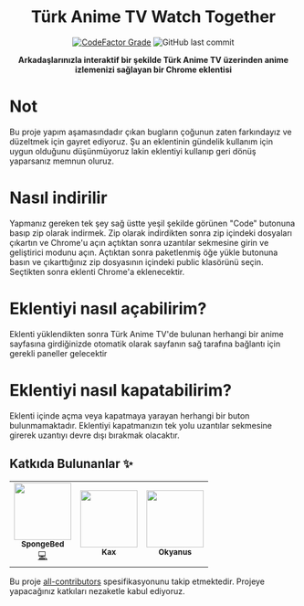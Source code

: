 
<div align="center">

# Türk Anime TV Watch Together

  <a href="https://www.codefactor.io/repository/github/constani/TurkAnimeTV-WatchTogether"><img alt="CodeFactor Grade" src="https://www.codefactor.io/repository/github/constani/TurkAnimeTV-WatchTogether/badge"></a>
  <img alt="GitHub last commit" src="https://img.shields.io/github/last-commit/Constani/TurkAnimeTV-WatchTogether">

**Arkadaşlarınızla interaktif bir şekilde Türk Anime TV üzerinden anime izlemenizi sağlayan bir Chrome eklentisi**

</div>

# Not 

Bu proje yapım aşamasındadır çıkan bugların çoğunun zaten farkındayız ve düzeltmek için gayret ediyoruz. Şu an eklentinin gündelik kullanım için uygun olduğunu düşünmüyoruz lakin eklentiyi kullanıp geri dönüş yaparsanız memnun oluruz.

# Nasıl indirilir

Yapmanız gereken tek şey sağ üstte yeşil şekilde görünen "Code" butonuna basıp zip olarak indirmek. Zip olarak indirdikten sonra zip içindeki dosyaları çıkartın ve Chrome'u açın açtıktan sonra uzantılar sekmesine girin ve geliştirici modunu açın. Açtıktan sonra paketlenmiş öğe yükle butonuna basın ve çıkarttığınız zip dosyasının içindeki public klasörünü seçin. Seçtikten sonra eklenti Chrome'a eklenecektir.

# Eklentiyi nasıl açabilirim?

Eklenti yüklendikten sonra Türk Anime TV'de bulunan herhangi bir anime sayfasına girdiğinizde otomatik olarak sayfanın sağ tarafına bağlantı için gerekli paneller gelecektir

# Eklentiyi nasıl kapatabilirim?

Eklenti içinde açma veya kapatmaya yarayan herhangi bir buton bulunmamaktadır. Eklentiyi kapatmanızın tek yolu uzantılar sekmesine girerek uzantıyı devre dışı bırakmak olacaktır.


## Katkıda Bulunanlar ✨

<table>
  <tr>
        <td align="center"><a href="https://spongebed.me"><img src="https://avatars.githubusercontent.com/u/56435044?v=4" width="100px;" alt=""/><br /><sub>          <b>SpongeBed</b></sub></a><br /> <a href="https://github.com/Constani/watchTogether/commits?author=SpongeBed81" title="Code">💻</a></td>
            <td align="center"><a href="https://kaxozae.xyz"><img src="https://avatars.githubusercontent.com/u/93868975?v=4" width="100px;" alt=""/><br /><sub>          <b>Kax</b></sub></a><br /></td>
    <td align="center"><img src="https://avatars.githubusercontent.com/u/76732468?v=4" width="100px;" alt=""/><br /><sub><b>Okyanus</b></sub></a><br /></td>
    </tr>
</table>

Bu proje [all-contributors](https://github.com/all-contributors/all-contributors) spesifikasyonunu takip etmektedir. Projeye yapacağınız katkıları nezaketle kabul ediyoruz.
